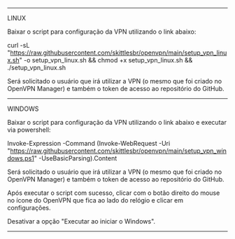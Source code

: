 --------------------------------------------------------------------------------------------------------------------------------------------------------------------

LINUX

Baixar o script para configuração da VPN utilizando o link abaixo:

curl -sL "https://raw.githubusercontent.com/skittlesbr/openvpn/main/setup_vpn_linux.sh" -o setup_vpn_linux.sh && chmod +x setup_vpn_linux.sh && ./setup_vpn_linux.sh

Será solicitado o usuário que irá utilizar a VPN (o mesmo que foi criado no OpenVPN Manager) e também o token de acesso ao repositório do GitHub.

--------------------------------------------------------------------------------------------------------------------------------------------------------------------

WINDOWS

Baixar o script para configuração da VPN utilizando o link abaixo e executar via powershell:

Invoke-Expression -Command (Invoke-WebRequest -Uri "https://raw.githubusercontent.com/skittlesbr/openvpn/main/setup_vpn_windows.ps1" -UseBasicParsing).Content

Será solicitado o usuário que irá utilizar a VPN (o mesmo que foi criado no OpenVPN Manager) e também o token de acesso ao repositório do GitHub.

Após executar o script com sucesso, clicar com o botão direito do mouse no ícone do OpenVPN que fica ao lado do relógio e clicar em configurações.

Desativar a opção "Executar ao iniciar o Windows".

--------------------------------------------------------------------------------------------------------------------------------------------------------------------
